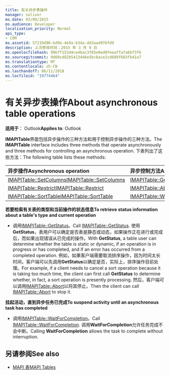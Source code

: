```yaml
---
title: 有关异步表操作
manager: soliver
ms.date: 03/09/2015
ms.audience: Developer
localization_priority: Normal
api_type:
- COM
ms.assetid: 57219d96-bd9e-4e9a-b34a-dd3aad97bfd9
description: 上次修改时间：2015 年 3 月 9 日
ms.openlocfilehash: 99bff153d4ce4bac3f85e0ed0feeaffafa6bf3f6
ms.sourcegitcommit: 9d60cd82b5413446e5bc8ace2cd689f683fb41a7
ms.translationtype: MT
ms.contentlocale: zh-CN
ms.lasthandoff: 06/11/2018
ms.locfileid: "19774464"
---
```

# <a name="about-asynchronous-table-operations"></a><span data-ttu-id="7009c-103">有关异步表操作</span><span class="sxs-lookup"><span data-stu-id="7009c-103">About asynchronous table operations</span></span>
 
<span data-ttu-id="7009c-104">**适用于**： Outlook</span><span class="sxs-lookup"><span data-stu-id="7009c-104">**Applies to**: Outlook</span></span> 
  
<span data-ttu-id="7009c-105">**IMAPITable**界面包括异步操作的三种方法和用于控制异步操作的三种方法。</span><span class="sxs-lookup"><span data-stu-id="7009c-105">The **IMAPITable** interface includes three methods that operate asynchronously and three methods for controlling an asynchronous operation.</span></span> <span data-ttu-id="7009c-106">下表列出了这些方法：</span><span class="sxs-lookup"><span data-stu-id="7009c-106">The following table lists these methods:</span></span> 
  
|<span data-ttu-id="7009c-107">**异步操作**</span><span class="sxs-lookup"><span data-stu-id="7009c-107">**Asynchronous operation**</span></span>|<span data-ttu-id="7009c-108">**异步控制方法**</span><span class="sxs-lookup"><span data-stu-id="7009c-108">**Asynchronous control method**</span></span>|
|:-----|:-----|
|[<span data-ttu-id="7009c-109">IMAPITable::SetColumns</span><span class="sxs-lookup"><span data-stu-id="7009c-109">IMAPITable::SetColumns</span></span>](imapitable-setcolumns.md) <br/> |[<span data-ttu-id="7009c-110">IMAPITable::GetStatus</span><span class="sxs-lookup"><span data-stu-id="7009c-110">IMAPITable::GetStatus</span></span>](imapitable-getstatus.md) <br/> |
|[<span data-ttu-id="7009c-111">IMAPITable::Restrict</span><span class="sxs-lookup"><span data-stu-id="7009c-111">IMAPITable::Restrict</span></span>](imapitable-restrict.md) <br/> |[<span data-ttu-id="7009c-112">IMAPITable::Abort</span><span class="sxs-lookup"><span data-stu-id="7009c-112">IMAPITable::Abort</span></span>](imapitable-abort.md) <br/> |
|[<span data-ttu-id="7009c-113">IMAPITable::SortTable</span><span class="sxs-lookup"><span data-stu-id="7009c-113">IMAPITable::SortTable</span></span>](imapitable-sorttable.md) <br/> |[<span data-ttu-id="7009c-114">IMAPITable::WaitForCompletion</span><span class="sxs-lookup"><span data-stu-id="7009c-114">IMAPITable::WaitForCompletion</span></span>](imapitable-waitforcompletion.md) <br/> |
   
<span data-ttu-id="7009c-115">**若要检索有关表的类型和当前操作的状态信息**</span><span class="sxs-lookup"><span data-stu-id="7009c-115">**To retrieve status information about a table's type and current operation**</span></span>
  
- <span data-ttu-id="7009c-116">调用[IMAPITable::GetStatus](imapitable-getstatus.md)。</span><span class="sxs-lookup"><span data-stu-id="7009c-116">Call [IMAPITable::GetStatus](imapitable-getstatus.md).</span></span> <span data-ttu-id="7009c-117">使用**GetStatus**，表用户可以确定是否表是静态或动态，如果操作正在进行或完成后，而如果出现错误从已完成的操作。</span><span class="sxs-lookup"><span data-stu-id="7009c-117">With **GetStatus**, a table user can determine whether the table is static or dynamic, if an operation is in progress or has completed, and if an error has occurred from a completed operation.</span></span> <span data-ttu-id="7009c-118">例如，如果客户端需要取消排序操作，因为时间太长时间，客户端可以先调用**GetStatus**以确定是否，实际上，排序操作目前处理。</span><span class="sxs-lookup"><span data-stu-id="7009c-118">For example, if a client needs to cancel a sort operation because it is taking too much time, the client can first call **GetStatus** to determine whether, in fact, a sort operation is presently processing.</span></span> <span data-ttu-id="7009c-119">然后，客户端可以调用[IMAPITable::Abort](imapitable-abort.md)以将其停止。</span><span class="sxs-lookup"><span data-stu-id="7009c-119">Then the client can call [IMAPITable::Abort](imapitable-abort.md) to stop it.</span></span> 
    
<span data-ttu-id="7009c-120">**挂起活动，直到异步任务已完成**</span><span class="sxs-lookup"><span data-stu-id="7009c-120">**To suspend activity until an asynchronous task has completed**</span></span>
  
- <span data-ttu-id="7009c-121">调用[IMAPITable::WaitForCompletion](imapitable-waitforcompletion.md)。</span><span class="sxs-lookup"><span data-stu-id="7009c-121">Call [IMAPITable::WaitForCompletion](imapitable-waitforcompletion.md).</span></span> <span data-ttu-id="7009c-122">调用**WaitForCompletion**允许任务完成不会中断。</span><span class="sxs-lookup"><span data-stu-id="7009c-122">Calling **WaitForCompletion** allows the task to complete without interruption.</span></span> 
    
## <a name="see-also"></a><span data-ttu-id="7009c-123">另请参阅</span><span class="sxs-lookup"><span data-stu-id="7009c-123">See also</span></span>

- [<span data-ttu-id="7009c-124">MAPI 表</span><span class="sxs-lookup"><span data-stu-id="7009c-124">MAPI Tables</span></span>](mapi-tables.md)

